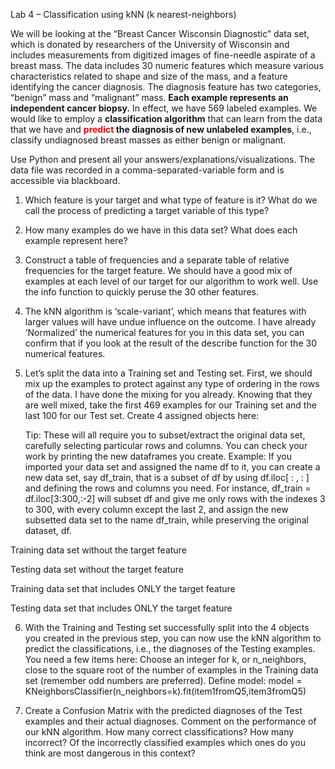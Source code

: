 Lab 4 – Classification using kNN (k nearest-neighbors)


We will be looking at the “Breast Cancer Wisconsin Diagnostic” data set, which is donated by researchers of the University of Wisconsin and includes measurements from digitized images of fine-needle aspirate of a breast mass. The data includes 30 numeric features which measure various characteristics related to shape and size of the mass, and a feature identifying the cancer diagnosis. The diagnosis feature has two categories, “benign” mass and “malignant” mass. **Each example represents an independent cancer biopsy.** In effect, we have 569 labeled examples. We would like to employ a **classification algorithm** that can learn from the data that we have and **<b style="color:red;">predict</b> the diagnosis of new unlabeled examples**, i.e., classify undiagnosed breast masses as either benign or malignant. 

Use Python and present all your answers/explanations/visualizations. The data file was recorded in a comma-separated-variable form and is accessible via blackboard. 

1.	Which feature is your target and what type of feature is it? What do we call the process of predicting a target variable of this type?
2. 	How many examples do we have in this data set? What does each example represent here?
3.	Construct a table of frequencies and a separate table of relative frequencies for the target feature. We should have a good mix of examples at each level of our target for our algorithm to work well. Use the info function to quickly peruse the 30 other features. 
4.	The kNN algorithm is ‘scale-variant’, which means that features with larger values will have undue influence on the outcome. I have already ‘Normalized’ the numerical features for you in this data set, you can confirm that if you look at the result of the describe function for the 30 numerical features.

5.	Let’s split the data into a Training set and Testing set. First, we should mix up the examples to protect against any type of ordering in the rows of the data. I have done the mixing for you already. Knowing that they are well mixed, take the first 469 examples for our Training set and the last 100 for our Test set. Create 4 assigned objects here: 

	Tip: These will all require you to subset/extract the original data set, carefully selecting particular rows and columns. You can check your work by printing the new dataframes you create.
Example: If you imported your data set and assigned the name df to it, you can create a new data set, say df_train, that is a subset of df by using df.iloc[  :  ,  :  ] and defining the rows and columns you need. 
For instance,   df_train = df.iloc[3:300,:-2] will subset df and give me only rows with the indexes 3 to 300, with every column except the last 2, and assign the new subsetted data set to the name df_train, while preserving the original dataset, df. 

Training data set without the target feature

Testing data set without the target feature

Training data set that includes ONLY the target feature

Testing data set that includes ONLY the target feature

6.	With the Training and Testing set successfully split into the 4 objects you created in the previous step, you can now use the kNN algorithm to predict the classifications, i.e., the diagnoses of the Testing examples. You need a few items here:
Choose an integer for k, or n_neighbors, close to the square root of the number of examples in the Training data set (remember odd numbers are preferred).
Define model:  model = KNeighborsClassifier(n_neighbors=k).fit(item1fromQ5,item3fromQ5)

7.	Create a Confusion Matrix with the predicted diagnoses of the Test examples and their actual diagnoses. Comment on the performance of our kNN algorithm. How many correct classifications? How many incorrect? Of the incorrectly classified examples which ones do you think are most dangerous in this context?

